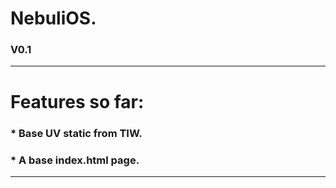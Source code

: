 # NebuliOS.
### V0.1
___________________________
# Features so far:
### * Base UV static from TIW.
### * A base index.html page.
___________________________
